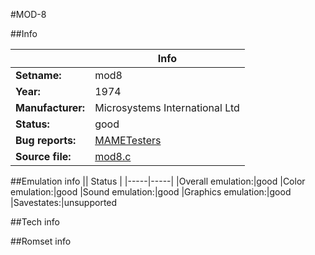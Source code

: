 #MOD-8

##Info

||Info|
|-----|-----|
|**Setname:**|mod8
|**Year:**|1974
|**Manufacturer:**|Microsystems International Ltd
|**Status:**|good
|**Bug reports:**|[MAMETesters](http://mametesters.org/view_all_set.php?type=1&temporary=y&search=mod8.c)
|**Source file:**|[mod8.c](https://github.com/mamedev/mame/blob/master/src/mess/drivers/mod8.c)

##Emulation info
|| Status |
|-----|-----|
|Overall emulation:|good
|Color emulation:|good
|Sound emulation:|good
|Graphics emulation:|good
|Savestates:|unsupported

##Tech info

##Romset info

<!--- START OF EDITED COMMENT DO NOT TOUCH TEXT ABOVE-->
